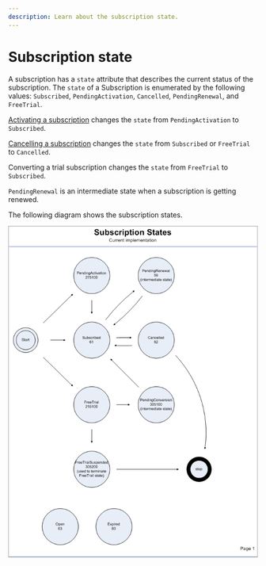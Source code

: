 ```yaml
---
description: Learn about the subscription state.
---
```


# Subscription state

A subscription has a `state` attribute that describes the current status of the subscription. The `state` of a Subscription is enumerated by the following values: `Subscribed`, `PendingActivation`, `Cancelled`, `PendingRenewal`, and `FreeTrial`.

[Activating a subscription](managing-subscriptions/activating-a-subscription.md) changes the `state` from `PendingActivation` to `Subscribed`.

[Cancelling a subscription](managing-subscriptions/cancelling-a-subscription.md) changes the `state` from `Subscribed` or `FreeTrial` to `Cancelled`.

Converting a trial subscription changes the `state` from `FreeTrial` to `Subscribed`.

`PendingRenewal` is an intermediate state when a subscription is getting renewed.

The following diagram shows the subscription states.

![](<../.gitbook/assets/Subscription States - state flow.png>)
